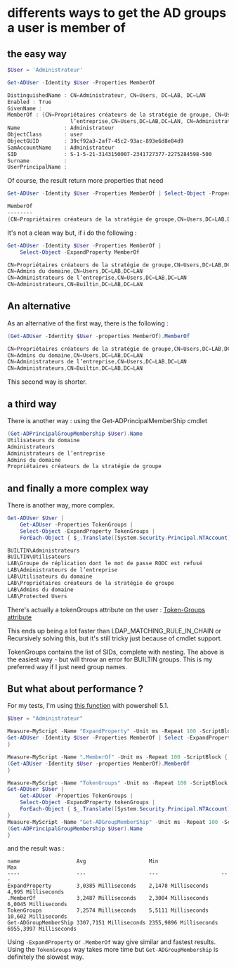 ﻿# differents ways to get the AD groups a user is member of

## the easy way

````Powershell
$User = 'Administrateur'

Get-ADUser -Identity $User -Properties MemberOf

DistinguishedName : CN=Administrateur, CN=Users, DC=LAB, DC=LAN
Enabled : True
GivenName : 
MemberOf : {CN=Propriétaires créateurs de la stratégie de groupe, CN=Users, DC=LAB, DC=LAN, CN=Admins du domaine, CN=Users, DC=LAB, DC=LAN, CN=Administrateurs de 
                    l’entreprise,CN=Users,DC=LAB,DC=LAN, CN=Administrateurs,CN=Builtin,DC=LAB,DC=LAN}
Name              : Administrateur
ObjectClass       : user
ObjectGUID        : 39cf92a3-2af7-45c2-93ac-893e6d8e84d9
SamAccountName    : Administrateur
SID               : S-1-5-21-3143150007-2341727377-2275284598-500
Surname           : 
UserPrincipalName : 
````
Of course, the result return more properties that need

````powershell
Get-ADUser -Identity $User -Properties MemberOf | Select-Object -Property MemberOf

MemberOf
--------
{CN=Propriétaires créateurs de la stratégie de groupe,CN=Users,DC=LAB,DC=LAN, CN=Admins du domaine,CN=Users,DC=LAB,DC=LAN, CN=Administrateurs de l’entreprise,CN=Users,DC=LA...
````

It's not a clean way but, if i do the following : 

````powershell
Get-ADUser -Identity $User -Properties MemberOf |
    Select-Object -ExpandProperty MemberOf

CN=Propriétaires créateurs de la stratégie de groupe,CN=Users,DC=LAB,DC=LAN
CN=Admins du domaine,CN=Users,DC=LAB,DC=LAN
CN=Administrateurs de l’entreprise,CN=Users,DC=LAB,DC=LAN
CN=Administrateurs,CN=Builtin,DC=LAB,DC=LAN
````

## An alternative

As an alternative of the first way, there is the following :

````powershell
(Get-ADUser -Identity $User -properties MemberOf).MemberOf

CN=Propriétaires créateurs de la stratégie de groupe,CN=Users,DC=LAB,DC=LAN
CN=Admins du domaine,CN=Users,DC=LAB,DC=LAN
CN=Administrateurs de l’entreprise,CN=Users,DC=LAB,DC=LAN
CN=Administrateurs,CN=Builtin,DC=LAB,DC=LAN
````
This second way is shorter. 

## a third way

There is another way : using the Get-ADPrincipalMemberShip cmdlet
````Powershell
(Get-ADPrincipalGroupMembership $User).Name
Utilisateurs du domaine
Administrateurs
Administrateurs de l’entreprise
Admins du domaine
Propriétaires créateurs de la stratégie de groupe
````

## and finally a more complex way

There is another way, more complex. 

````powershell
Get-ADUser $User |
    Get-ADUser -Properties TokenGroups | 
    Select-Object -ExpandProperty TokenGroups | 
    ForEach-Object { $_.Translate([System.Security.Principal.NTAccount]).Value }

BUILTIN\Administrateurs
BUILTIN\Utilisateurs
LAB\Groupe de réplication dont le mot de passe RODC est refusé
LAB\Administrateurs de l’entreprise
LAB\Utilisateurs du domaine
LAB\Propriétaires créateurs de la stratégie de groupe
LAB\Admins du domaine
LAB\Protected Users
````

There's actually a tokenGroups attribute on the user : [Token-Groups attribute](https://learn.microsoft.com/en-us/windows/win32/adschema/a-tokengroups)

This ends up being a lot faster than LDAP_MATCHING_RULE_IN_CHAIN or Recursively solving this, but it's still tricky just because of cmdlet support. 

TokenGroups contains the list of SIDs, complete with nesting. The above is the easiest way - but will throw an error for BUILTIN groups. This is my preferred way if I just need group names.


## But what about performance ?

For my tests, I'm using [this function](https://gist.github.com/Rapidhands/e80c921baa08c5506d832e6fed73391b) with powershell 5.1.

````powershell
$User = "Administrateur"

Measure-MyScript -Name "ExpandProperty" -Unit ms -Repeat 100 -ScriptBlock {
Get-ADUser -Identity $User -Properties MemberOf | Select -ExpandProperty MemberOf 
}

Measure-MyScript -Name ".MemberOf" -Unit ms -Repeat 100 -ScriptBlock {
(Get-ADUser -Identity $User -properties MemberOf).MemberOf
}

Measure-MyScript -Name "TokenGroups" -Unit ms -Repeat 100 -ScriptBlock {
Get-ADUser $User |
    Get-ADUser -Properties TokenGroups | 
    Select-Object -ExpandProperty tokenGroups | 
    ForEach-Object { $_.Translate([System.Security.Principal.NTAccount]).Value }
}
Measure-MyScript -Name "Get-ADGroupMemberShip" -Unit ms -Repeat 100 -ScriptBlock {
(Get-ADPrincipalGroupMembership $User).Name
}
````
and the result was : 
````ouptut
name                  Avg                    Min                    Max                   
----                  ---                    ---                    ---                   
ExpandProperty        3,0385 Milliseconds    2,1478 Milliseconds    4,995 Milliseconds    
.MemberOf             3,2487 Milliseconds    2,3004 Milliseconds    6,0045 Milliseconds   
TokenGroups           7,2574 Milliseconds    5,5111 Milliseconds    10,602 Milliseconds   
Get-ADGroupMemberShip 3307,7151 Milliseconds 2355,9896 Milliseconds 6955,3997 Milliseconds
````

Using `-ExpandProperty` or `.MemberOf` way give similar and fastest results.
Using the `TokenGroups` way takes more time but `Get-ADGroupMembership` is definitely the slowest way.


